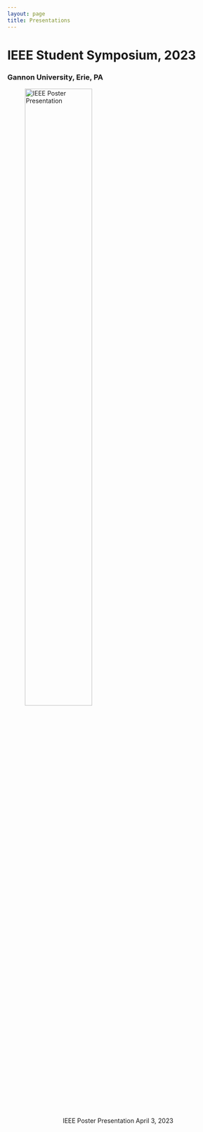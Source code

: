 ```yaml
---
layout: page
title: Presentations
---
```


# IEEE Student Symposium, 2023
### Gannon University, Erie, PA

<figure>
<img src="https://raw.githubusercontent.com/s-lasch/s-lasch.github.io/blob/main/images/ieee_presentation_image.jpg" alt="IEEE Poster Presentation" style="width:60%">
<figcaption align = "center">IEEE Poster Presentation April 3, 2023</figcaption>
</figure>
